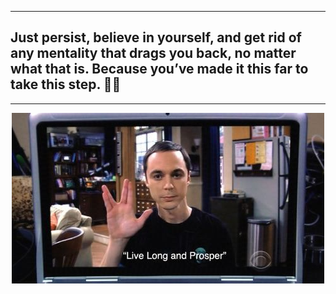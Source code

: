 - - -
## Just persist, believe in yourself, and get rid of any mentality that drags you back, no matter what that is. Because you’ve made it this far to take this step. 🖖🏻
- - -
<div align="center">
  <img src="https://github.com/lesliezsy/lesliezsy.github.io/blob/master/livelong.jpg" alt="Live Long and Prosper">
</div>
